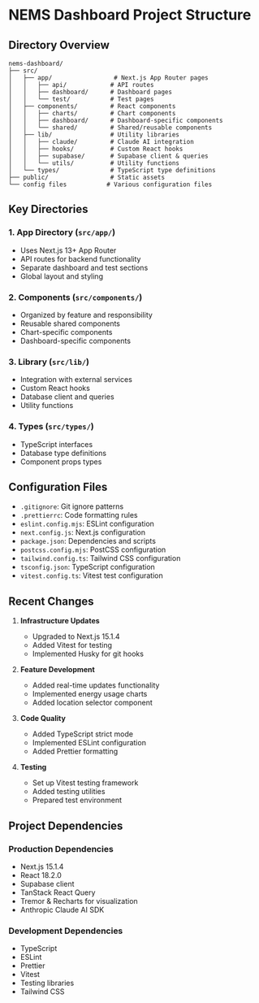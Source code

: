 # NEMS Dashboard Project Structure

## Directory Overview

```
nems-dashboard/
├── src/
│   ├── app/                 # Next.js App Router pages
│   │   ├── api/            # API routes
│   │   ├── dashboard/      # Dashboard pages
│   │   └── test/           # Test pages
│   ├── components/         # React components
│   │   ├── charts/         # Chart components
│   │   ├── dashboard/      # Dashboard-specific components
│   │   └── shared/         # Shared/reusable components
│   ├── lib/                # Utility libraries
│   │   ├── claude/         # Claude AI integration
│   │   ├── hooks/          # Custom React hooks
│   │   ├── supabase/       # Supabase client & queries
│   │   └── utils/          # Utility functions
│   └── types/              # TypeScript type definitions
├── public/                 # Static assets
└── config files           # Various configuration files
```

## Key Directories

### 1. App Directory (`src/app/`)
- Uses Next.js 13+ App Router
- API routes for backend functionality
- Separate dashboard and test sections
- Global layout and styling

### 2. Components (`src/components/`)
- Organized by feature and responsibility
- Reusable shared components
- Chart-specific components
- Dashboard-specific components

### 3. Library (`src/lib/`)
- Integration with external services
- Custom React hooks
- Database client and queries
- Utility functions

### 4. Types (`src/types/`)
- TypeScript interfaces
- Database type definitions
- Component props types

## Configuration Files

- `.gitignore`: Git ignore patterns
- `.prettierrc`: Code formatting rules
- `eslint.config.mjs`: ESLint configuration
- `next.config.js`: Next.js configuration
- `package.json`: Dependencies and scripts
- `postcss.config.mjs`: PostCSS configuration
- `tailwind.config.ts`: Tailwind CSS configuration
- `tsconfig.json`: TypeScript configuration
- `vitest.config.ts`: Vitest test configuration

## Recent Changes

1. **Infrastructure Updates**
   - Upgraded to Next.js 15.1.4
   - Added Vitest for testing
   - Implemented Husky for git hooks

2. **Feature Development**
   - Added real-time updates functionality
   - Implemented energy usage charts
   - Added location selector component

3. **Code Quality**
   - Added TypeScript strict mode
   - Implemented ESLint configuration
   - Added Prettier formatting

4. **Testing**
   - Set up Vitest testing framework
   - Added testing utilities
   - Prepared test environment

## Project Dependencies

### Production Dependencies
- Next.js 15.1.4
- React 18.2.0
- Supabase client
- TanStack React Query
- Tremor & Recharts for visualization
- Anthropic Claude AI SDK

### Development Dependencies
- TypeScript
- ESLint
- Prettier
- Vitest
- Testing libraries
- Tailwind CSS
